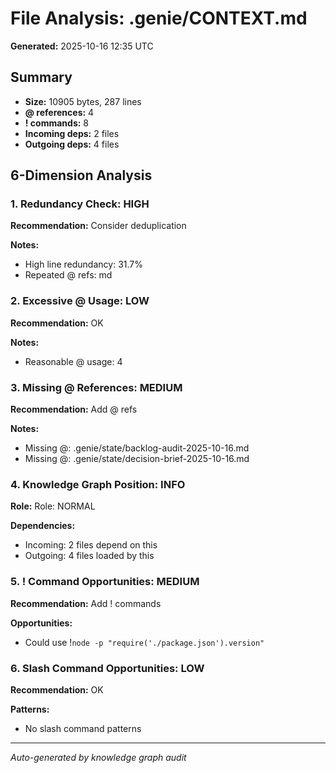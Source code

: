 # File Analysis: .genie/CONTEXT.md

**Generated:** 2025-10-16 12:35 UTC

## Summary

- **Size:** 10905 bytes, 287 lines
- **@ references:** 4
- **! commands:** 8
- **Incoming deps:** 2 files
- **Outgoing deps:** 4 files

## 6-Dimension Analysis

### 1. Redundancy Check: HIGH

**Recommendation:** Consider deduplication

**Notes:**
- High line redundancy: 31.7%
- Repeated @ refs: md

### 2. Excessive @ Usage: LOW

**Recommendation:** OK

**Notes:**
- Reasonable @ usage: 4

### 3. Missing @ References: MEDIUM

**Recommendation:** Add @ refs

**Notes:**
- Missing @: .genie/state/backlog-audit-2025-10-16.md
- Missing @: .genie/state/decision-brief-2025-10-16.md

### 4. Knowledge Graph Position: INFO

**Role:** Role: NORMAL

**Dependencies:**
- Incoming: 2 files depend on this
- Outgoing: 4 files loaded by this

### 5. ! Command Opportunities: MEDIUM

**Recommendation:** Add ! commands

**Opportunities:**
- Could use !`node -p "require('./package.json').version"`

### 6. Slash Command Opportunities: LOW

**Recommendation:** OK

**Patterns:**
- No slash command patterns

---

*Auto-generated by knowledge graph audit*
